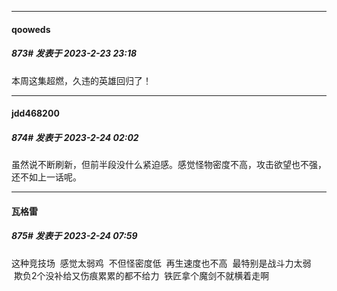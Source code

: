 
*****

####  qooweds  
##### 873#       发表于 2023-2-23 23:18

本周这集超燃，久违的英雄回归了！


*****

####  jdd468200  
##### 874#       发表于 2023-2-24 02:02

虽然说不断刷新，但前半段没什么紧迫感。感觉怪物密度不高，攻击欲望也不强，还不如上一话呢。


*****

####  瓦格雷  
##### 875#       发表于 2023-2-24 07:59

这种竞技场  感觉太弱鸡  不但怪密度低  再生速度也不高  最特别是战斗力太弱   欺负2个没补给又伤痕累累的都不给力  铁匠拿个魔剑不就横着走啊 

